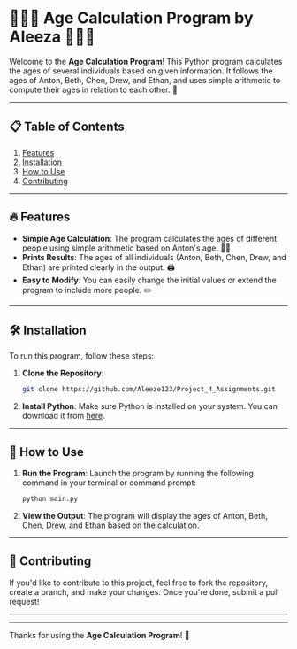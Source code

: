# 🧑‍🤝‍🧑 Age Calculation Program by Aleeza 🧑‍🤝‍🧑

Welcome to the **Age Calculation Program**! This Python program calculates the ages of several individuals based on given information. It follows the ages of Anton, Beth, Chen, Drew, and Ethan, and uses simple arithmetic to compute their ages in relation to each other. 🧮

---

## 📋 Table of Contents
1. [Features](#features)
2. [Installation](#installation)
3. [How to Use](#how-to-use)
4. [Contributing](#contributing)

---

## 🔥 Features
- **Simple Age Calculation**: The program calculates the ages of different people using simple arithmetic based on Anton's age. 🧑‍🦳
- **Prints Results**: The ages of all individuals (Anton, Beth, Chen, Drew, and Ethan) are printed clearly in the output. 🖨️
- **Easy to Modify**: You can easily change the initial values or extend the program to include more people. ✏️

---

## 🛠️ Installation

To run this program, follow these steps:

1. **Clone the Repository**:
    ```bash
    git clone https://github.com/Aleeze123/Project_4_Assignments.git
    ```

2. **Install Python**:
    Make sure Python is installed on your system. You can download it from [here](https://www.python.org/downloads/).

---

## 🚀 How to Use

1. **Run the Program**:
    Launch the program by running the following command in your terminal or command prompt:
    ```bash
    python main.py
    ```

2. **View the Output**:
    The program will display the ages of Anton, Beth, Chen, Drew, and Ethan based on the calculation.

---

## 🤝 Contributing

If you'd like to contribute to this project, feel free to fork the repository, create a branch, and make your changes. Once you're done, submit a pull request!

---


---

Thanks for using the **Age Calculation Program**! 🙌
